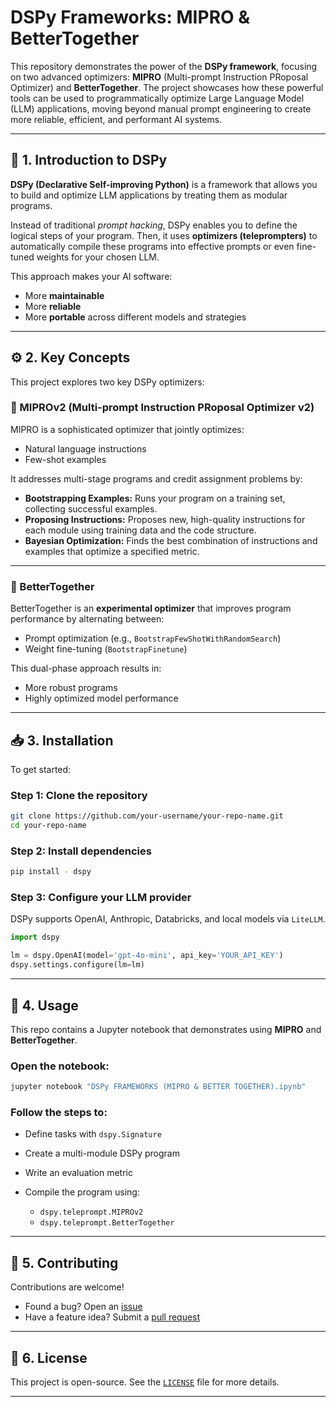 # DSPy Frameworks: MIPRO & BetterTogether

This repository demonstrates the power of the **DSPy framework**, focusing on two advanced optimizers: **MIPRO** (Multi-prompt Instruction PRoposal Optimizer) and **BetterTogether**. The project showcases how these powerful tools can be used to programmatically optimize Large Language Model (LLM) applications, moving beyond manual prompt engineering to create more reliable, efficient, and performant AI systems.

---

## 📌 1. Introduction to DSPy

**DSPy (Declarative Self-improving Python)** is a framework that allows you to build and optimize LLM applications by treating them as modular programs.

Instead of traditional *prompt hacking*, DSPy enables you to define the logical steps of your program. Then, it uses **optimizers (teleprompters)** to automatically compile these programs into effective prompts or even fine-tuned weights for your chosen LLM.

This approach makes your AI software:

* More **maintainable**
* More **reliable**
* More **portable** across different models and strategies

---

## ⚙️ 2. Key Concepts

This project explores two key DSPy optimizers:

### 🔹 MIPROv2 (Multi-prompt Instruction PRoposal Optimizer v2)

MIPRO is a sophisticated optimizer that jointly optimizes:

* Natural language instructions
* Few-shot examples

It addresses multi-stage programs and credit assignment problems by:

* **Bootstrapping Examples:** Runs your program on a training set, collecting successful examples.
* **Proposing Instructions:** Proposes new, high-quality instructions for each module using training data and the code structure.
* **Bayesian Optimization:** Finds the best combination of instructions and examples that optimize a specified metric.

---

### 🔹 BetterTogether

BetterTogether is an **experimental optimizer** that improves program performance by alternating between:

* Prompt optimization (e.g., `BootstrapFewShotWithRandomSearch`)
* Weight fine-tuning (`BootstrapFinetune`)

This dual-phase approach results in:

* More robust programs
* Highly optimized model performance

---

## 📥 3. Installation

To get started:

### Step 1: Clone the repository

```bash
git clone https://github.com/your-username/your-repo-name.git
cd your-repo-name
```

### Step 2: Install dependencies

```bash
pip install - dspy
```

### Step 3: Configure your LLM provider

DSPy supports OpenAI, Anthropic, Databricks, and local models via `LiteLLM`.

```python
import dspy

lm = dspy.OpenAI(model='gpt-4o-mini', api_key='YOUR_API_KEY')
dspy.settings.configure(lm=lm)
```

---

## 🧪 4. Usage

This repo contains a Jupyter notebook that demonstrates using **MIPRO** and **BetterTogether**.

### Open the notebook:

```bash
jupyter notebook "DSPy FRAMEWORKS (MIPRO & BETTER TOGETHER).ipynb"
```

### Follow the steps to:

* Define tasks with `dspy.Signature`
* Create a multi-module DSPy program
* Write an evaluation metric
* Compile the program using:

  * `dspy.teleprompt.MIPROv2`
  * `dspy.teleprompt.BetterTogether`

---

## 🤝 5. Contributing

Contributions are welcome!

* Found a bug? Open an [issue](https://github.com/your-username/your-repo-name/issues)
* Have a feature idea? Submit a [pull request](https://github.com/your-username/your-repo-name/pulls)

---

## 📝 6. License

This project is open-source. See the [`LICENSE`](./LICENSE) file for more details.

---


